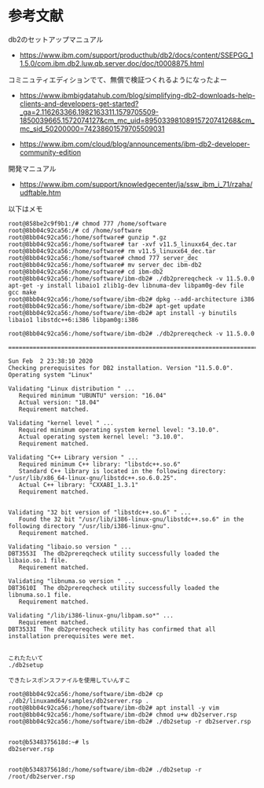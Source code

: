 # 参考文献

db2のセットアップマニュアル
- https://www.ibm.com/support/producthub/db2/docs/content/SSEPGG_11.5.0/com.ibm.db2.luw.qb.server.doc/doc/t0008875.html


コミニュティエディションでて、無償で検証つくれるようになったよー
- https://www.ibmbigdatahub.com/blog/simplifying-db2-downloads-help-clients-and-developers-get-started?_ga=2.116263366.1982163311.1579705509-1850039665.1572074127&cm_mc_uid=89503398108915720741268&cm_mc_sid_50200000=74238601579705509031

- https://www.ibm.com/cloud/blog/announcements/ibm-db2-developer-community-edition

開発マニュアル
- https://www.ibm.com/support/knowledgecenter/ja/ssw_ibm_i_71/rzaha/udftable.htm

以下はメモ

```
root@858be2c9f9b1:/# chmod 777 /home/software
root@8bb04c92ca56:/# cd /home/software
root@8bb04c92ca56:/home/software# gunzip *.gz
root@8bb04c92ca56:/home/software# tar -xvf v11.5_linuxx64_dec.tar 
root@8bb04c92ca56:/home/software# rm v11.5_linuxx64_dec.tar 
root@8bb04c92ca56:/home/software# chmod 777 server_dec
root@8bb04c92ca56:/home/software# mv server_dec ibm-db2
root@8bb04c92ca56:/home/software# cd ibm-db2
root@8bb04c92ca56:/home/software/ibm-db2# ./db2prereqcheck -v 11.5.0.0 
apt-get -y install libaio1 zlib1g-dev libnuma-dev libpam0g-dev file gcc make
root@8bb04c92ca56:/home/software/ibm-db2# dpkg --add-architecture i386
root@8bb04c92ca56:/home/software/ibm-db2# apt-get update
root@8bb04c92ca56:/home/software/ibm-db2# apt install -y binutils libaio1 libstdc++6:i386 libpam0g:i386

root@8bb04c92ca56:/home/software/ibm-db2# ./db2prereqcheck -v 11.5.0.0 

==========================================================================

Sun Feb  2 23:38:10 2020
Checking prerequisites for DB2 installation. Version "11.5.0.0". Operating system "Linux" 
   
Validating "Linux distribution " ... 
   Required minimum "UBUNTU" version: "16.04" 
   Actual version: "18.04" 
   Requirement matched. 
   
Validating "kernel level " ... 
   Required minimum operating system kernel level: "3.10.0". 
   Actual operating system kernel level: "3.10.0". 
   Requirement matched. 
   
Validating "C++ Library version " ... 
   Required minimum C++ library: "libstdc++.so.6" 
   Standard C++ library is located in the following directory: "/usr/lib/x86_64-linux-gnu/libstdc++.so.6.0.25". 
   Actual C++ library: "CXXABI_1.3.1" 
   Requirement matched. 
   

Validating "32 bit version of "libstdc++.so.6" " ... 
   Found the 32 bit "/usr/lib/i386-linux-gnu/libstdc++.so.6" in the following directory "/usr/lib/i386-linux-gnu". 
   Requirement matched. 
   
Validating "libaio.so version " ... 
DBT3553I  The db2prereqcheck utility successfully loaded the libaio.so.1 file. 
   Requirement matched. 
   
Validating "libnuma.so version " ... 
DBT3610I  The db2prereqcheck utility successfully loaded the libnuma.so.1 file. 
   Requirement matched. 
   
Validating "/lib/i386-linux-gnu/libpam.so*" ... 
   Requirement matched. 
DBT3533I  The db2prereqcheck utility has confirmed that all installation prerequisites were met. 


これたたいて
./db2setup

できたレスポンスファイルを使用していんすこ

root@8bb04c92ca56:/home/software/ibm-db2# cp ./db2/linuxamd64/samples/db2server.rsp .
root@8bb04c92ca56:/home/software/ibm-db2# apt install -y vim
root@8bb04c92ca56:/home/software/ibm-db2# chmod u+w db2server.rsp
root@8bb04c92ca56:/home/software/ibm-db2# ./db2setup -r db2server.rsp 


root@b5348375618d:~# ls
db2server.rsp


root@b5348375618d:/home/software/ibm-db2# ./db2setup -r /root/db2server.rsp 

```
